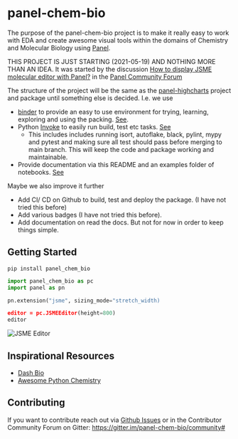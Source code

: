 # panel-chem-bio

The purpose of the panel-chem-bio project is to make it really easy to work with EDA and create awesome visual tools within the domains of Chemistry and Molecular Biology using [Panel](https://panel.holoviz.org).

THIS PROJECT IS JUST STARTING (2021-05-19) AND NOTHING MORE THAN AN IDEA. It was started by the discussion [How to display JSME molecular editor with Panel?](https://discourse.holoviz.org/t/how-to-display-jsme-molecular-editor-with-panel/2306/12) in the [Panel Community Forum](https://discourse.holoviz.org/)

The structure of the project will be the same as the [panel-highcharts](https://github.com/marcskovmadsen/panel-highcharts) project and package until something else is decided. I.e. we use

- [binder](https://mybinder.org/) to provide an easy to use environment for trying, learning, exploring and using the packing. [See](https://github.com/MarcSkovMadsen/panel-highcharts/tree/main/binder).
- Python [Invoke](http://www.pyinvoke.org/) to easily run build, test etc tasks. [See](https://github.com/MarcSkovMadsen/panel-highcharts/tree/main/tasks)
    - This includes includes running isort, autoflake, black, pylint, mypy and pytest and making sure all test should pass before merging to main branch. This will keep the code and package working and maintainable.
- Provide documentation via this README and an examples folder of notebooks. [See](https://github.com/MarcSkovMadsen/panel-highcharts/tree/main/examples)

Maybe we also improve it further

- Add CI/ CD on Github to build, test and deploy the package. (I have not tried this before)
- Add various badges (I have not tried this before).
- Add documentation on read the docs. But not for now in order to keep things simple.

## Getting Started

`pip install panel_chem_bio`

```python
import panel_chem_bio as pc
import panel as pn

pn.extension("jsme", sizing_mode="stretch_width)

editor = pc.JSMEEditor(height=800)
editor
```

![JSME Editor](https://upload.wikimedia.org/wikipedia/commons/thumb/4/48/JMEEditor2008-2.png/300px-JMEEditor2008-2.png)

## Inspirational Resources

- [Dash Bio](https://dash.plotly.com/dash-bio)
- [Awesome Python Chemistry](https://github.com/lmmentel/awesome-python-chemistry)

## Contributing

If you want to contribute reach out via [Github Issues](https://github.com/MarcSkovMadsen/panel-chem-bio/issues) or in the Contributor Community Forum on Gitter: https://gitter.im/panel-chem-bio/community#
